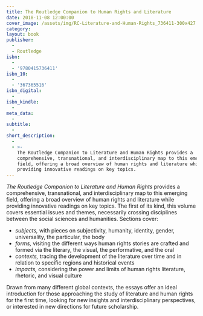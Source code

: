 ```yaml
---
title: The Routledge Companion to Human Rights and Literature
date: 2018-11-08 12:00:00
cover_image: /assets/img/RC-Literature-and-Human-Rights_736411-300x427.jpg
category:
layout: book
publisher:
  -
  - Routledge
isbn:
  -
  - '9780415736411'
isbn_10:
  -
  - '367365516'
isbn_digital:
  -
isbn_kindle:
  -
meta_data:
  -
subtitle:
  -
short_description:
  -
  - >-
    The Routledge Companion to Literature and Human Rights provides a
    comprehensive, transnational, and interdisciplinary map to this emerging
    field, offering a broad overview of human rights and literature while
    providing innovative readings on key topics.
---
```


*The Routledge Companion to Literature and Human Rights* provides a comprehensive, transnational, and interdisciplinary map to this emerging field, offering a broad overview of human rights and literature while providing innovative readings on key topics. The first of its kind, this volume covers essential issues and themes, necessarily crossing disciplines between the social sciences and humanities. Sections cover:

* *subjects,* with pieces on subjectivity, humanity, identity, gender, universality, the particular, the body
* *forms,* visiting the different ways human rights stories are crafted and formed via the literary, the visual, the performative, and the oral
* *contexts,* tracing the development of the literature over time and in relation to specific regions and historical events
* *impacts,* considering the power and limits of human rights literature, rhetoric, and visual culture

Drawn from many different global contexts, the essays offer an ideal introduction for those approaching the study of literature and human rights for the first time, looking for new insights and interdisciplinary perspectives, or interested in new directions for future scholarship.

&nbsp;

&nbsp;